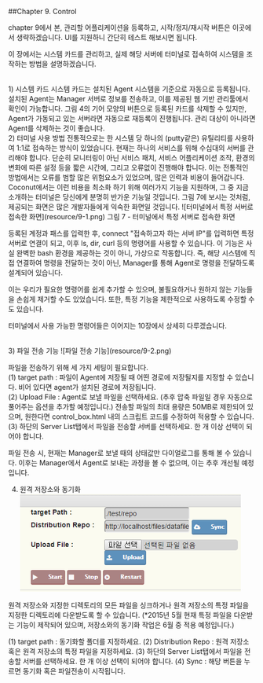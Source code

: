 ##Chapter 9. Control

chapter 9에서 본, 관리할 어플리케이션을 등록하고, 시작/정지/재시작 버튼은 이곳에서 생략하겠습니다. UI를 지원하니 간단히 테스트 해보시면 됩니다.

이 장에서는 시스템 카드를 관리하고, 실제 해당 서버에 터미널로 접속하여 시스템을 조작하는 방법을 설명하겠습니다.  

<br>
1) 시스템 카드  
시스템 카드는 설치된 Agent 시스템을 기준으로 자동으로 등록됩니다. 설치된 Agent는 Manager 서버로 정보를 전송하고, 이를 제공된 웹 기반 관리툴에서 확인이 가능합니다.  
그림 4의 기어 모양의 버튼으로 등록된 카드를 삭제할 수 있지만, Agent가 가동되고 있는 서버라면 자동으로 재등록이 진행됩니다. 관리 대상이 아니라면 Agent를 삭제하는 것이 좋습니다.

<br>
2) 터미널 사용 방법  
전통적으로는 한 시스템 당 하나의 (putty같은) 유틸리티를 사용하여 1:1로 접속하는 방식이 있었습니다. 현재는 하나의 서비스를 위해 수십대의 서버를 관리해야 합니다. 단순히 모니터링이 아닌 서비스 패치, 서비스 어플리케이션 조작, 환경의 변화에 따른 설정 등을 짧은 시간에, 그리고 오류없이 진행해야 합니다. 이는 전통적인 방법에서는 오류를 범할 많은 위험요소가 있었으며, 많은 인력과 비용이 들어갑니다.  
Coconut에서는 이런 비용을 최소화 하기 위해 여러가지 기능을 지원하며, 그 중 지금 소개하는 터미널은 당신에게 분명히 반가운 기능일 것입니다.
그림 7에 보시는 것처럼, 제공되는 화면은 많은 개발자들에게 익숙한 화면일 것입니다.  
![터미널에서 특정 서버로 접속한 화면](resource/9-1.png)  
그림 7 - 터미널에서 특정 서버로 접속한 화면

등록된 계정과 패스를 입력한 후, connect "접속하고자 하는 서버 IP"를 입력하면 특정 서버로 연결이 되고, 이후 ls, dir, curl 등의 명령어를 사용할 수 있습니다. 이 기능은 사실 완벽한 bash 환경을 제공하는 것이 아니, 가상으로 작동합니다. 즉, 해당 시스템에 직접 연결하여 명령을 전달하는 것이 아닌, Manager를 통해 Agent로 명령을 전달하도록 설계되어 있습니다.

이는 우리가 필요한 명령어를 쉽게 추가할 수 있으며, 불필요하거나 원하지 않는 기능들을 손쉽게 제거할 수도 있었습니다. 또한, 특정 기능을 제한적으로 사용하도록 수정할 수도 있습니다.

터미널에서 사용 가능한 명령어들은 이어지는 10장에서 상세히 다루겠습니다.

<br>
3) 파일 전송 기능
![파일 전송 기능](resource/9-2.png)

파일을 전송하기 위해 세 가지 세팅이 필요합니다.  
(1) target path : 파일이 Agent에 저장될 때 어떤 경로에 저장될지를 지정할 수 있습니다. 비어 있다면 agent가 설치된 경로에 저장됩니다.  
(2) Upload File : Agent로 보낼 파일을 선택하세요. (추후 압축 파일일 경우 자동으로 풀어주는 옵션을 추가할 예정입니다.) 전송할 파일의 최대 용량은 50MB로 제한되어 있으며, 원한다면 control_box.html 내의 스크립트 코드를 수정하여 적용할 수 있습니다.  
(3) 하단의 Server List탭에서 파일을 전송할 서버를 선택하세요. 한 개 이상 선택이 되어야 합니다.

파일 전송 시, 현재는 Manager로 보낼 때의 상태값만 다이얼로그를 통해 볼 수 있습니다. 이후는 Manager에서 Agent로 보내는 과정을 볼 수 없으며, 이는 추후 개선될 예정입니다.

4) 원격 저장소와 동기화
 ![저장소 동기화](resource/repo.png)

원격 저장소와 지정한 디렉토리의 모든 파일을 싱크하거나 원격 저장소의 특정 파일을 지정한 디렉토리에 다운받도록 할 수 있습니다.
(*2015년 5월 현재 특정 파일을 다운받는 기능이 제작되어 있으며, 저장소와의 동기화 작업은 6월 중 적용 예정입니다.)

(1) target path : 동기화할 폴더를 지정하세요.
(2) Distribution Repo : 원격 저장소 혹은 원격 저장소의 특정 파일을 지정하세요.
(3) 하단의 Server List탭에서 파일을 전송할 서버를 선택하세요. 한 개 이상 선택이 되어야 합니다.
(4) Sync : 해당 버튼을 누르면 동기화 혹은 파일전송이 시작됩니다.







